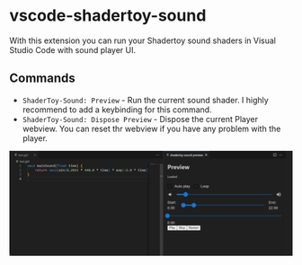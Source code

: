 # vscode-shadertoy-sound

With this extension you can run your Shadertoy sound shaders in Visual Studio Code with sound player UI.

## Commands

- `ShaderToy-Sound: Preview` - Run the current sound shader. I highly recommend to add a keybinding for this command.
- `ShaderToy-Sound: Dispose Preview` - Dispose the current Player webview. You can reset thr webview if you have any problem with the player.

![Shadertoy Sound](./demo.png)